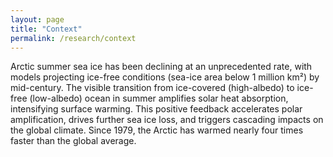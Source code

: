 ```yaml
---
layout: page
title: "Context"
permalink: /research/context
---
```


Arctic summer sea ice has been declining at an unprecedented rate, with models projecting ice-free conditions (sea-ice area below 1 million km²) by mid-century. The visible transition from ice-covered (high-albedo) to ice-free (low-albedo) ocean in summer amplifies solar heat absorption, intensifying surface warming. This positive feedback accelerates polar amplification, drives further sea ice loss, and triggers cascading impacts on the global climate. Since 1979, the Arctic has warmed nearly four times faster than the global average.
